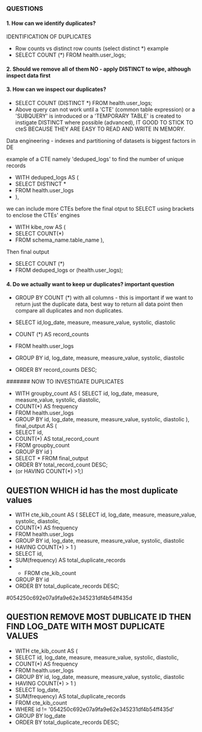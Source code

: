 ### QUESTIONS
#### 1. How can we identify duplicates?
IDENTIFICATION OF DUPLICATES
- Row counts vs distinct row counts (select distinct *)
example 
- SELECT COUNT (*) FROM health.user_logs;

#### 2. Should we remove all of them NO - apply DISTINCT to wipe, although inspect data first
#### 3. How can we inspect our duplicates? 
- SELECT COUNT (DISTINCT *) FROM health.user_logs; 
- Above query can not work until a 'CTE' (common table expression) or a 'SUBQUERY' is introduced or a 'TEMPORARY TABLE' is created to instigate DISTINCT where possible (advanced), IT GOOD TO STICK TO cteS BECAUSE THEY ARE EASY TO READ AND WRITE IN MEMORY.


Data engineering - indexes and partitioning of datasets is biggest factors in DE

example of a CTE namely 'deduped_logs' to find the number of unique records

- WITH deduped_logs AS (
- SELECT DISTINCT *
- FROM health.user_logs
- ),

we can include more CTEs before the final otput to SELECT using brackets to enclose the CTEs' engines
- WITH kibe_row AS (
- SELECT COUNT(*)
- FROM schema_name.table_name
),

Then 
final output
- SELECT COUNT (*)
- FROM deduped_logs or (health.user_logs);


#### 4. Do we actually want to keep ur duplicates? important question
- GROUP BY COUNT (*) with all columns - this is important if we want to return just the duplicate data,
best way to return all data point then compare all duplicates and non duplicates.

- SELECT id,log_date, measure, measure_value, systolic, diastolic
- COUNT (*) AS record_counts
- FROM health.user_logs
- GROUP BY id, log_date, measure, measure_value, systolic, diastolic
- ORDER BY record_counts DESC;

####### NOW TO INVESTIGATE DUPLICATES
- WITH groupby_count AS (
SELECT 
id,
log_date, 
measure, 
measure_value, 
systolic, 
diastolic,
- COUNT(*) AS frequency
- FROM health.user_logs
- GROUP BY 
id, 
log_date, 
measure, 
measure_value, 
systolic, 
diastolic
),
final_output AS (
- SELECT
id, 
- COUNT(*) AS total_record_count
- FROM groupby_count
- GROUP BY id
) 
- SELECT * FROM final_output
- ORDER BY total_record_count DESC;
- (or HAVING COUNT(*) >1;)

## QUESTION WHICH id has the most duplicate values
- WITH cte_kib_count AS (
SELECT 
id,
log_date, 
measure, 
measure_value, 
systolic, 
diastolic,
- COUNT(*) AS frequency
- FROM health.user_logs
- GROUP BY 
id, 
log_date, 
measure, 
measure_value, 
systolic, 
diastolic
- HAVING COUNT(*) > 1
)
- SELECT
id, 
- SUM(frequency) AS total_duplicate_records
- - FROM cte_kib_count
- GROUP BY id
- ORDER BY total_duplicate_records DESC;

#054250c692e07a9fa9e62e345231df4b54ff435d

## QUESTION REMOVE MOST DUBLICATE ID THEN FIND LOG_DATE WITH MOST DUPLICATE VALUES

- WITH cte_kib_count AS (
- SELECT 
id,
log_date, 
measure, 
measure_value, 
systolic, 
diastolic,
- COUNT(*) AS frequency
- FROM health.user_logs
- GROUP BY 
id, 
log_date, 
measure, 
measure_value, 
systolic, 
diastolic
- HAVING COUNT(*) > 1
)
- SELECT
log_date,
- SUM(frequency) AS total_duplicate_records
- FROM cte_kib_count
- WHERE id != '054250c692e07a9fa9e62e345231df4b54ff435d'
- GROUP BY log_date
- ORDER BY total_duplicate_records DESC;
